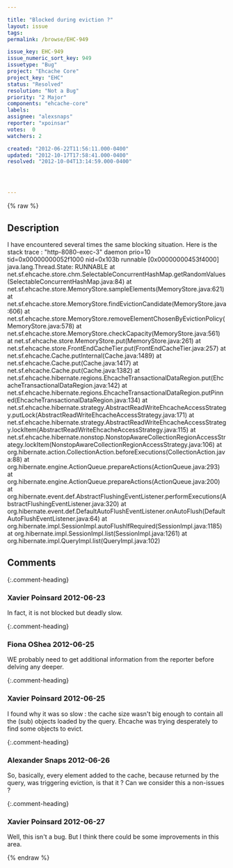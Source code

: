 ```yaml
---

title: "Blocked during eviction ?"
layout: issue
tags: 
permalink: /browse/EHC-949

issue_key: EHC-949
issue_numeric_sort_key: 949
issuetype: "Bug"
project: "Ehcache Core"
project_key: "EHC"
status: "Resolved"
resolution: "Not a Bug"
priority: "2 Major"
components: "ehcache-core"
labels: 
assignee: "alexsnaps"
reporter: "xpoinsar"
votes:  0
watchers: 2

created: "2012-06-22T11:56:11.000-0400"
updated: "2012-10-17T17:58:41.000-0400"
resolved: "2012-10-04T13:14:59.000-0400"




---
```


{% raw %}

## Description

<div markdown="1" class="description">

I have encountered several times the same blocking situation.
Here is the stack trace :
"http-8080-exec-3" daemon prio=10 tid=0x00000000052f1000 nid=0x103b runnable [0x00000000453f4000]
   java.lang.Thread.State: RUNNABLE
        at net.sf.ehcache.store.chm.SelectableConcurrentHashMap.getRandomValues(SelectableConcurrentHashMap.java:84)
        at net.sf.ehcache.store.MemoryStore.sampleElements(MemoryStore.java:621)
        at net.sf.ehcache.store.MemoryStore.findEvictionCandidate(MemoryStore.java:606)
        at net.sf.ehcache.store.MemoryStore.removeElementChosenByEvictionPolicy(MemoryStore.java:578)
        at net.sf.ehcache.store.MemoryStore.checkCapacity(MemoryStore.java:561)
        at net.sf.ehcache.store.MemoryStore.put(MemoryStore.java:261)
        at net.sf.ehcache.store.FrontEndCacheTier.put(FrontEndCacheTier.java:257)
        at net.sf.ehcache.Cache.putInternal(Cache.java:1489)
        at net.sf.ehcache.Cache.put(Cache.java:1417)
        at net.sf.ehcache.Cache.put(Cache.java:1382)
        at net.sf.ehcache.hibernate.regions.EhcacheTransactionalDataRegion.put(EhcacheTransactionalDataRegion.java:142)
        at net.sf.ehcache.hibernate.regions.EhcacheTransactionalDataRegion.putPinned(EhcacheTransactionalDataRegion.java:134)
        at net.sf.ehcache.hibernate.strategy.AbstractReadWriteEhcacheAccessStrategy.putLock(AbstractReadWriteEhcacheAccessStrategy.java:171)
        at net.sf.ehcache.hibernate.strategy.AbstractReadWriteEhcacheAccessStrategy.lockItem(AbstractReadWriteEhcacheAccessStrategy.java:115)
        at net.sf.ehcache.hibernate.nonstop.NonstopAwareCollectionRegionAccessStrategy.lockItem(NonstopAwareCollectionRegionAccessStrategy.java:106)
        at org.hibernate.action.CollectionAction.beforeExecutions(CollectionAction.java:88)
        at org.hibernate.engine.ActionQueue.prepareActions(ActionQueue.java:293)
        at org.hibernate.engine.ActionQueue.prepareActions(ActionQueue.java:200)
        at org.hibernate.event.def.AbstractFlushingEventListener.performExecutions(AbstractFlushingEventListener.java:320)
        at org.hibernate.event.def.DefaultAutoFlushEventListener.onAutoFlush(DefaultAutoFlushEventListener.java:64)
        at org.hibernate.impl.SessionImpl.autoFlushIfRequired(SessionImpl.java:1185)
        at org.hibernate.impl.SessionImpl.list(SessionImpl.java:1261)
        at org.hibernate.impl.QueryImpl.list(QueryImpl.java:102)


</div>

## Comments


{:.comment-heading}
### **Xavier Poinsard** <span class="date">2012-06-23</span>

<div markdown="1" class="comment">

In fact, it is not blocked but deadly slow.

</div>


{:.comment-heading}
### **Fiona OShea** <span class="date">2012-06-25</span>

<div markdown="1" class="comment">

WE probably need to get additional information from the reporter before delving any deeper.



</div>


{:.comment-heading}
### **Xavier Poinsard** <span class="date">2012-06-25</span>

<div markdown="1" class="comment">

I found why it was so slow : the cache size wasn't big enough to contain all the (sub) objects loaded by the query.
Ehcache was trying desperately to find some objects to evict.

</div>


{:.comment-heading}
### **Alexander Snaps** <span class="date">2012-06-26</span>

<div markdown="1" class="comment">

So, basically, every element added to the cache, because returned by the query, was triggering eviction, is that it ?
Can we consider this a non-issues ? 

</div>


{:.comment-heading}
### **Xavier Poinsard** <span class="date">2012-06-27</span>

<div markdown="1" class="comment">

Well, this isn't a bug.
But I think there could be some improvements in this area.

</div>



{% endraw %}
